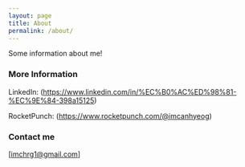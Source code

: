 ```yaml
---
layout: page
title: About
permalink: /about/
---
```


Some information about me!

### More Information

LinkedIn: (https://www.linkedin.com/in/%EC%B0%AC%ED%98%81-%EC%9E%84-398a15125)

RocketPunch: (https://www.rocketpunch.com/@imcanhyeog)

### Contact me

[imchrg1@gmail.com]
